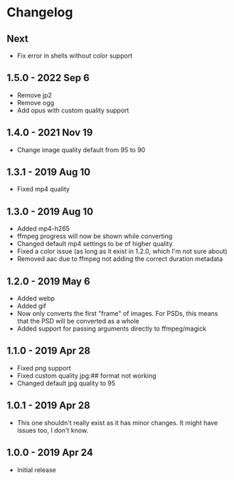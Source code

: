 # Changelog

## Next
- Fix error in shells without color support

## 1.5.0 - 2022 Sep 6
- Remove jp2
- Remove ogg
- Add opus with custom quality support

## 1.4.0 - 2021 Nov 19
- Change image quality default from 95 to 90

## 1.3.1 - 2019 Aug 10
- Fixed mp4 quality

## 1.3.0 - 2019 Aug 10
- Added mp4-h265
- ffmpeg progress will now be shown while converting
- Changed default mp4 settings to be of higher quality
- Fixed a color issue (as long as it exist in 1.2.0, which I'm not sure about)
- Removed aac due to ffmpeg not adding the correct duration metadata

## 1.2.0 - 2019 May 6
- Added webp
- Added gif
- Now only converts the first "frame" of images. For PSDs, this means that the PSD will be converted as a whole
- Added support for passing arguments directly to ffmpeg/magick

## 1.1.0 - 2019 Apr 28
- Fixed png support
- Fixed custom quality jpg:## format not working
- Changed default jpg quality to 95

## 1.0.1 - 2019 Apr 28
- This one shouldn't really exist as it has minor changes. It might have issues too, I don't know.

## 1.0.0 - 2019 Apr 24
- Initial release
